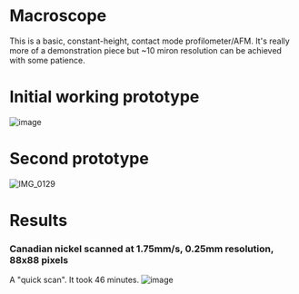 # Macroscope
This is a basic, constant-height, contact mode profilometer/AFM. It's really more of a demonstration piece but ~10 miron resolution can be achieved with some patience.
# Initial working prototype 
![image](https://github.com/JarofMolasses/macroscope/assets/33560291/4567d889-2869-4e69-9684-dc7e41f11532)
# Second prototype 
![IMG_0129](https://github.com/JarofMolasses/macroscope/assets/33560291/c38fa83f-4448-458b-84b8-ae988380703c)


# Results
### Canadian nickel scanned at 1.75mm/s, 0.25mm resolution, 88x88 pixels 
A "quick scan". It took 46 minutes.
![image](https://github.com/JarofMolasses/macroscope/assets/33560291/c8e8d662-5f16-4c2e-a66e-2ec5dac0bd28)


